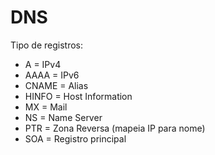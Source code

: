 # DNS

Tipo de registros:

- A = IPv4
- AAAA = IPv6
- CNAME = Alias
- HINFO = Host Information
- MX = Mail
- NS = Name Server
- PTR = Zona Reversa (mapeia IP para nome)
- SOA = Registro principal
